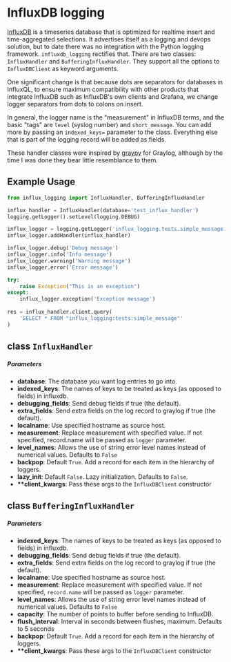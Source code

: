# InfluxDB logging

[InfluxDB](https://www.influxdata.com/) is a timeseries database that is optimized for realtime 
insert and time-aggregated selections. It advertises itself as a logging and devops solution, but
to date there was no integration with the Python logging framework. `influxdb_logging` rectifies 
that. There are two classes: `InfluxHandler` and `BufferingInfluxHandler`. They support all the 
options to `InfluxDBClient` as keyword arguments.

One significant change is that because dots are separators for databases in InfluxQL, to ensure 
maximum compatibility with other products that integrate InfluxDB such as InfluxDB's own clients and
Grafana, we change logger separators from dots to colons on insert.

In general, the logger name is the "measurement" in InfluxDB terms, and the basic "tags" are `level` 
(syslog number) and `short_message`. You can add more by passing an `indexed_keys=` parameter to 
the class. Everything else that is part of the logging record will be added as fields. 

These handler classes were inspired by [graypy](https://github.com/severb/graypy) for Graylog,
although by the time I was done they bear little resemblance to them.  

## Example Usage

```python
from influx_logging import InfluxHandler, BufferingInfluxHandler

influx_handler = InfluxHandler(database='test_influx_handler')    
logging.getLogger().setLevel(logging.DEBUG)

influx_logger = logging.getLogger('influx_logging.tests.simple_message')
influx_logger.addHandler(influx_handler)

influx_logger.debug('Debug message')
influx_logger.info('Info message')
influx_logger.warning('Warning message')
influx_logger.error('Error message')

try:
    raise Exception("This is an exception")
except:
    influx_logger.exception('Exception message')
    
res = influx_handler.client.query(
    'SELECT * FROM "influx_logging:tests:simple_message"'
)
```

## class `InfluxHandler`

##### Parameters

* **database**: The database you want log entries to go into.
* **indexed_keys**: The names of keys to be treated as keys (as opposed to fields) in influxdb.
* **debugging_fields**: Send debug fields if true (the default).
* **extra_fields**: Send extra fields on the log record to graylog
    if true (the default).
* **localname**: Use specified hostname as source host.
* **measurement**: Replace measurement with specified value. If not specified,
    record.name will be passed as `logger` parameter.
* **level_names**: Allows the use of string error level names instead
    of numerical values. Defaults to `False`
* **backpop**: Default `True`. Add a record for each item in the hierarchy of loggers. 
* **lazy_init**: Default `False`. Lazy initialization. Defaults to `False`.
* **\*\*client_kwargs**: Pass these args to the `InfluxDBClient` constructor
  
## class `BufferingInfluxHandler`

##### Parameters

* **indexed_keys**: The names of keys to be treated as keys (as opposed to fields) in influxdb.
* **debugging_fields**: Send debug fields if true (the default).
* **extra_fields**: Send extra fields on the log record to graylog
    if true (the default).
* **localname**: Use specified hostname as source host.
* **measurement**: Replace measurement with specified value. If not specified,
    `record.name` will be passed as `logger` parameter.
* **level_names**: Allows the use of string error level names instead
    of numerical values. Defaults to `False`
* **capacity**: The number of points to buffer before sending to InfluxDB.
* **flush_interval**: Interval in seconds between flushes, maximum. Defaults to 5 seconds
* **backpop**: Default `True`. Add a record for each item in the hierarchy of loggers. 
* **\*\*client_kwargs**: Pass these args to the `InfluxDBClient` constructor
